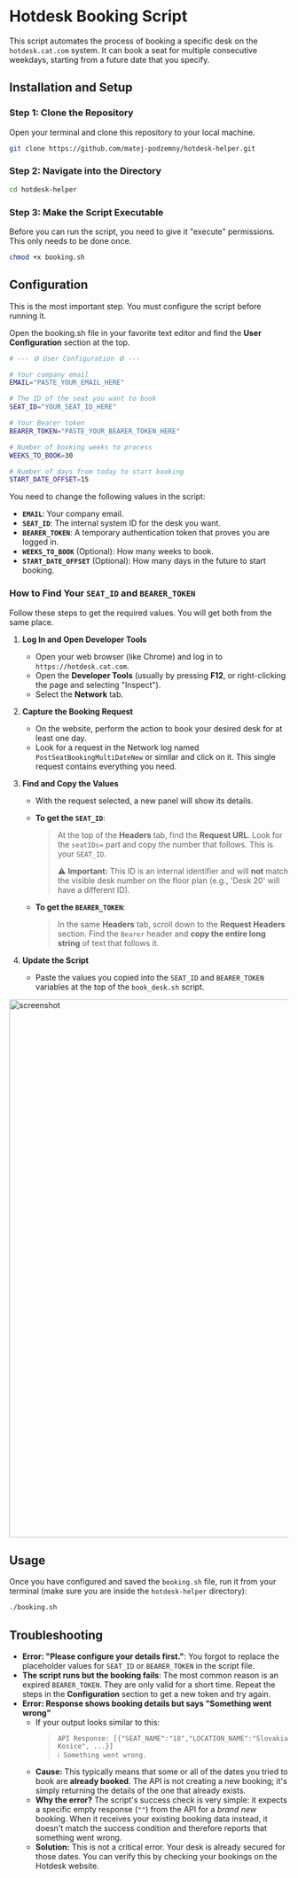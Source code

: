 # Hotdesk Booking Script

This script automates the process of booking a specific desk on the `hotdesk.cat.com` system. It can book a seat for multiple consecutive weekdays, starting from a future date that you specify.

## Installation and Setup

### Step 1: Clone the Repository

Open your terminal and clone this repository to your local machine.

```sh
git clone https://github.com/matej-podzemny/hotdesk-helper.git
```

### Step 2: Navigate into the Directory

```sh
cd hotdesk-helper
```

### Step 3: Make the Script Executable
Before you can run the script, you need to give it "execute" permissions. This only needs to be done once.

```sh
chmod +x booking.sh
```

## Configuration

This is the most important step. You must configure the script before running it.

Open the booking.sh file in your favorite text editor and find the **User Configuration** section at the top.

```sh
# --- ⚙️ User Configuration ⚙️ ---

# Your company email
EMAIL="PASTE_YOUR_EMAIL_HERE"

# The ID of the seat you want to book
SEAT_ID="YOUR_SEAT_ID_HERE"

# Your Bearer token
BEARER_TOKEN="PASTE_YOUR_BEARER_TOKEN_HERE"

# Number of booking weeks to process
WEEKS_TO_BOOK=30

# Number of days from today to start booking
START_DATE_OFFSET=15
```
You need to change the following values in the script:

*   **`EMAIL`**: Your company email.
*   **`SEAT_ID`**: The internal system ID for the desk you want.
*   **`BEARER_TOKEN`**: A temporary authentication token that proves you are logged in.
*   **`WEEKS_TO_BOOK`** (Optional): How many weeks to book.
*   **`START_DATE_OFFSET`** (Optional): How many days in the future to start booking.

### How to Find Your `SEAT_ID` and `BEARER_TOKEN`

Follow these steps to get the required values. You will get both from the same place.

1.  **Log In and Open Developer Tools**
    *   Open your web browser (like Chrome) and log in to `https://hotdesk.cat.com`.
    *   Open the **Developer Tools** (usually by pressing **F12**, or right-clicking the page and selecting "Inspect").
    *   Select the **Network** tab.

2.  **Capture the Booking Request**
    *   On the website, perform the action to book your desired desk for at least one day.
    *   Look for a request in the Network log named `PostSeatBookingMultiDateNew` or similar and click on it. This single request contains everything you need.

3.  **Find and Copy the Values**
    *   With the request selected, a new panel will show its details.
    *   **To get the `SEAT_ID`**:
        > At the top of the **Headers** tab, find the **Request URL**. Look for the `seatIDs=` part and copy the number that follows. This is your `SEAT_ID`.
        >
        > ⚠️ **Important:** This ID is an internal identifier and will **not** match the visible desk number on the floor plan (e.g., 'Desk 20' will have a different ID).

    *   **To get the `BEARER_TOKEN`**:
        > In the same **Headers** tab, scroll down to the **Request Headers** section. Find the `Bearer` header and **copy the entire long string** of text that follows it.

4.  **Update the Script**
    *   Paste the values you copied into the `SEAT_ID` and `BEARER_TOKEN` variables at the top of the `book_desk.sh` script.
  

<img width="1906" height="971" alt="screenshot" src="https://github.com/user-attachments/assets/e02f7038-dd24-47c5-aca1-24e6f0900e41" />


## Usage

Once you have configured and saved the `booking.sh` file, run it from your terminal (make sure you are inside the `hotdesk-helper` directory):

```sh
./booking.sh
```

## Troubleshooting

*   **Error: "Please configure your details first."**: You forgot to replace the placeholder values for `SEAT_ID` or `BEARER_TOKEN` in the script file.
*   **The script runs but the booking fails**: The most common reason is an expired `BEARER_TOKEN`. They are only valid for a short time. Repeat the steps in the **Configuration** section to get a new token and try again.
*   **Error: Response shows booking details but says "Something went wrong"**
    *   If your output looks similar to this:
        > ```
        > API Response: [{"SEAT_NAME":"18","LOCATION_NAME":"Slovakia Kosice", ...}]
        > ℹ️ Something went wrong.
        > ```
    *   **Cause:** This typically means that some or all of the dates you tried to book are **already booked**. The API is not creating a new booking; it's simply returning the details of the one that already exists.
    *   **Why the error?** The script's success check is very simple: it expects a specific empty response (`""`) from the API for a *brand new* booking. When it receives your existing booking data instead, it doesn't match the success condition and therefore reports that something went wrong.
    *   **Solution:** This is not a critical error. Your desk is already secured for those dates. You can verify this by checking your bookings on the Hotdesk website.
